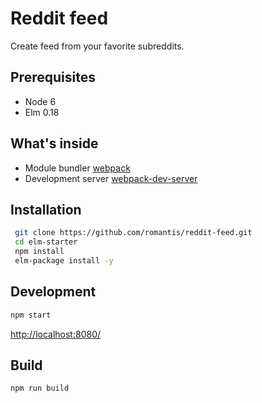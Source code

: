 # Reddit feed
Create feed from your favorite subreddits.

## Prerequisites
* Node 6
* Elm 0.18 

## What's inside
* Module bundler [webpack](https://webpack.github.io)
* Development server [webpack-dev-server](https://github.com/webpack/webpack-dev-server)


## Installation
```bash
 git clone https://github.com/romantis/reddit-feed.git
 cd elm-starter
 npm install
 elm-package install -y
```

## Development
```bash
npm start
```
[http://localhost:8080/](http://localhost:8080/)

## Build
```bash
npm run build
